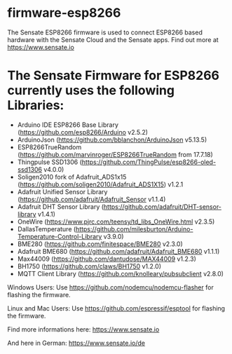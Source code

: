 # firmware-esp8266

The Sensate ESP8266 firmware is used to connect ESP8266 based hardware with the Sensate Cloud and the Sensate apps.
Find out more at https://www.sensate.io

# The Sensate Firmware for ESP8266 currently uses the following Libraries:

- Arduino IDE ESP8266 Base Library (https://github.com/esp8266/Arduino v2.5.2)
- ArduinoJson (https://github.com/bblanchon/ArduinoJson v5.13.5)
- ESP8266TrueRandom (https://github.com/marvinroger/ESP8266TrueRandom from 17.7.18)
- Thingpulse SSD1306 (https://github.com/ThingPulse/esp8266-oled-ssd1306 v4.0.0)
- Soligen2010 fork of Adafruit_ADS1x15 (https://github.com/soligen2010/Adafruit_ADS1X15) v1.2.1
- Adafruit Unified Sensor Library (https://github.com/adafruit/Adafruit_Sensor v1.1.4)
- Adafruit DHT Sensor Library (https://github.com/adafruit/DHT-sensor-library v1.4.1)
- OneWire (https://www.pjrc.com/teensy/td_libs_OneWire.html v2.3.5)
- DallasTemperature (https://github.com/milesburton/Arduino-Temperature-Control-Library v3.9.0)
- BME280 (https://github.com/finitespace/BME280 v2.3.0)
- Adafruit BME680 (https://github.com/adafruit/Adafruit_BME680 v1.1.1)
- Max44009 (https://github.com/dantudose/MAX44009 v1.2.3)
- BH1750 (https://github.com/claws/BH1750 v1.2.0)
- MQTT Client Library (https://github.com/knolleary/pubsubclient v2.8.0)

Windows Users:
Use https://github.com/nodemcu/nodemcu-flasher for flashing the firmware.

Linux and Mac Users:
Use https://github.com/espressif/esptool for flashing the firmware.

Find more informations here:
https://www.sensate.io

And here in German:
https://www.sensate.io/de
